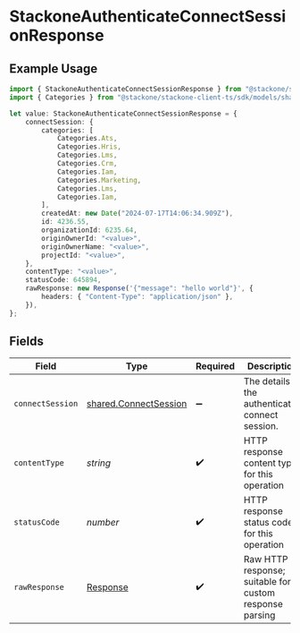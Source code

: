 # StackoneAuthenticateConnectSessionResponse

## Example Usage

```typescript
import { StackoneAuthenticateConnectSessionResponse } from "@stackone/stackone-client-ts/sdk/models/operations";
import { Categories } from "@stackone/stackone-client-ts/sdk/models/shared";

let value: StackoneAuthenticateConnectSessionResponse = {
    connectSession: {
        categories: [
            Categories.Ats,
            Categories.Hris,
            Categories.Lms,
            Categories.Crm,
            Categories.Iam,
            Categories.Marketing,
            Categories.Lms,
            Categories.Iam,
        ],
        createdAt: new Date("2024-07-17T14:06:34.909Z"),
        id: 4236.55,
        organizationId: 6235.64,
        originOwnerId: "<value>",
        originOwnerName: "<value>",
        projectId: "<value>",
    },
    contentType: "<value>",
    statusCode: 645894,
    rawResponse: new Response('{"message": "hello world"}', {
        headers: { "Content-Type": "application/json" },
    }),
};
```

## Fields

| Field                                                                 | Type                                                                  | Required                                                              | Description                                                           |
| --------------------------------------------------------------------- | --------------------------------------------------------------------- | --------------------------------------------------------------------- | --------------------------------------------------------------------- |
| `connectSession`                                                      | [shared.ConnectSession](../../../sdk/models/shared/connectsession.md) | :heavy_minus_sign:                                                    | The details of the authenticated connect session.                     |
| `contentType`                                                         | *string*                                                              | :heavy_check_mark:                                                    | HTTP response content type for this operation                         |
| `statusCode`                                                          | *number*                                                              | :heavy_check_mark:                                                    | HTTP response status code for this operation                          |
| `rawResponse`                                                         | [Response](https://developer.mozilla.org/en-US/docs/Web/API/Response) | :heavy_check_mark:                                                    | Raw HTTP response; suitable for custom response parsing               |